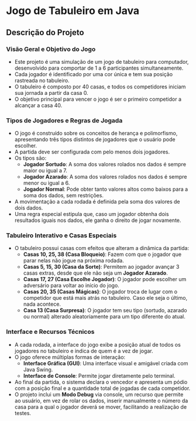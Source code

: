 # Jogo de Tabuleiro em Java

## Descrição do Projeto

### Visão Geral e Objetivo do Jogo

* Este projeto é uma simulação de um jogo de tabuleiro para computador, desenvolvido para comportar de 1 a 6 participantes simultaneamente.
* Cada jogador é identificado por uma cor única e tem sua posição rastreada no tabuleiro.
* O tabuleiro é composto por 40 casas, e todos os competidores iniciam sua jornada a partir da casa 0.
* O objetivo principal para vencer o jogo é ser o primeiro competidor a alcançar a casa 40.

### Tipos de Jogadores e Regras de Jogada

* O jogo é construído sobre os conceitos de herança e polimorfismo, apresentando três tipos distintos de jogadores que o usuário pode escolher.
* A partida deve ser configurada com pelo menos dois jogadores.
* Os tipos são:
    * **Jogador Sortudo**: A soma dos valores rolados nos dados é sempre maior ou igual a 7.
    * **Jogador Azarado**: A soma dos valores rolados nos dados é sempre menor ou igual a 6.
    * **Jogador Normal**: Pode obter tanto valores altos como baixos para a soma dos dados, sem restrições.
* A movimentação a cada rodada é definida pela soma dos valores de dois dados.
* Uma regra especial estipula que, caso um jogador obtenha dois resultados iguais nos dados, ele ganha o direito de jogar novamente.

### Tabuleiro Interativo e Casas Especiais

* O tabuleiro possui casas com efeitos que alteram a dinâmica da partida:
    * **Casas 10, 25, 38 (Casa Bloqueio)**: Fazem com que o jogador que parar nelas não jogue na próxima rodada.
    * **Casas 5, 15, 30 (Casa da Sorte)**: Permitem ao jogador avançar 3 casas extras, desde que ele não seja um **Jogador Azarado**.
    * **Casas 17, 27 (Casa Escolhe Jogador)**: O jogador pode escolher um adversário para voltar ao início do jogo.
    * **Casas 20, 35 (Casas Mágicas)**: O jogador troca de lugar com o competidor que está mais atrás no tabuleiro. Caso ele seja o último, nada acontece.
    * **Casa 13 (Casa Surpresa)**: O jogador tem seu tipo (sortudo, azarado ou normal) alterado aleatoriamente para um tipo diferente do atual.

### Interface e Recursos Técnicos

* A cada rodada, a interface do jogo exibe a posição atual de todos os jogadores no tabuleiro e indica de quem é a vez de jogar.
* O jogo oferece múltiplas formas de interação:
    * **Interface Gráfica (GUI)**: Uma interface visual e amigável criada com Java Swing.
    * **Interface de Console**: Permite jogar diretamente pelo terminal.
* Ao final da partida, o sistema declara o vencedor e apresenta um pódio com a posição final e a quantidade total de jogadas de cada competidor.
* O projeto inclui um **Modo Debug** via console, um recurso que permite ao usuário, em vez de rolar os dados, inserir manualmente o número da casa para a qual o jogador deverá se mover, facilitando a realização de testes.
